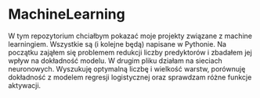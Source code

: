 # MachineLearning
W tym repozytorium chciałbym pokazać moje projekty związane z machine learningiem. Wszystkie są (i kolejne będą) napisane w Pythonie. Na początku zająłem się problemem redukcji liczby predyktorów i zbadałem jej wpływ na dokładność modelu. W drugim pliku działam na sieciach neuronowych. Wyszukuję optymalną liczbę i wielkość warstw, porównuję dokładność z modelem regresji logistycznej oraz sprawdzam różne funkcje aktywacji.
